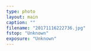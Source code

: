```yaml
---
type: photo
layout: main
caption: ""
filename: "20171116222736.jpg"
fstop: "Unknown"
exposure: "Unknown"
---
```

